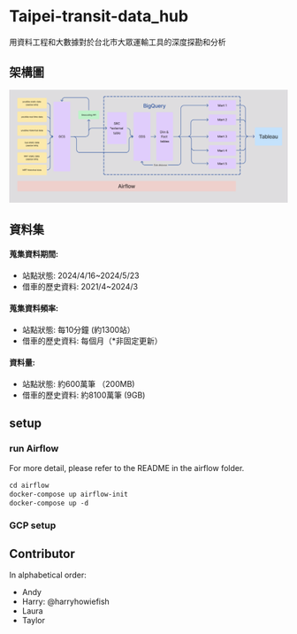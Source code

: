 # Taipei-transit-data_hub

用資料工程和大數據對於台北市大眾運輸工具的深度探勘和分析

## 架構圖
![project architecture](docs/images/project_architecture.png)

## 資料集
#### 蒐集資料期間: 
- 站點狀態: 2024/4/16~2024/5/23
- 借車的歷史資料: 2021/4~2024/3
#### 蒐集資料頻率:
- 站點狀態: 每10分鐘 (約1300站）
- 借車的歷史資料: 每個月（*非固定更新）
#### 資料量:
- 站點狀態: 約600萬筆 （200MB)
- 借車的歷史資料: 約8100萬筆 (9GB)

## setup

### run Airflow
For more detail, please refer to the README in the airflow folder.
```
cd airflow
docker-compose up airflow-init
docker-compose up -d
```

### GCP setup

## Contributor 
In alphabetical order:
- Andy
- Harry: @harryhowiefish
- Laura
- Taylor
